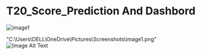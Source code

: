 # T20_Score_Prediction And Dashbord
![image1](https://github.com/Chetan3520/T20Score_Prediction/assets/90956042/ed39e4f9-ff07-4211-a54c-ab23e2271386)

"C:\Users\DELL\OneDrive\Pictures\Screenshots\image1.png"
![Image Alt Text](https://raw.githubusercontent.com/your_username/your_repository_name/master/path/to/image.jpg)
